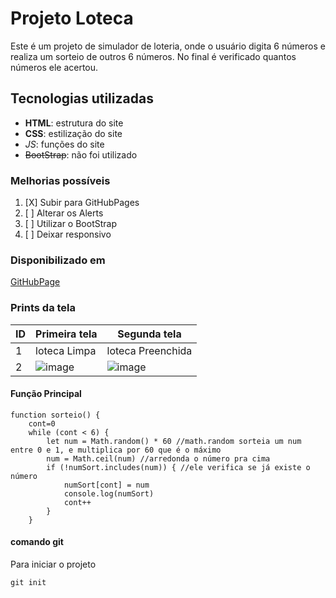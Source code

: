 # Projeto Loteca
Este é um projeto de simulador de loteria, onde o usuário digita 6 números e realiza um sorteio de outros 6 números. No final é verificado quantos números ele acertou.

## Tecnologias utilizadas
- **HTML**: estrutura do site
- __CSS__: estilização do site
- *_JS_*: funções do site
- ~~BootStrap~~: não foi utilizado

### Melhorias possíveis
1. [X] Subir para GitHubPages
2. [ ] Alterar os Alerts
3. [ ] Utilizar o BootStrap
4. [ ] Deixar responsivo

### Disponibilizado em
[GitHubPage](https://zeinabtermos.github.io/loteca/)

### Prints da tela

| ID | Primeira tela | Segunda tela | 
|----|----------------|-----------------|
| 1  | loteca Limpa  | loteca Preenchida |
| 2  | ![image](https://user-images.githubusercontent.com/99741162/161781609-d9de0559-7fb0-4378-a3ad-65ac06c588b4.png) | ![image](https://user-images.githubusercontent.com/99741162/161782478-8233333c-5208-4c88-97af-9b180ff77400.png) |


#### Função Principal
```
function sorteio() {
    cont=0
    while (cont < 6) {
        let num = Math.random() * 60 //math.random sorteia um num entre 0 e 1, e multiplica por 60 que é o máximo
        num = Math.ceil(num) //arredonda o número pra cima
        if (!numSort.includes(num)) { //ele verifica se já existe o número
            numSort[cont] = num
            console.log(numSort)
            cont++
        }
    }
```

#### comando git
Para iniciar o projeto
```
git init
```
